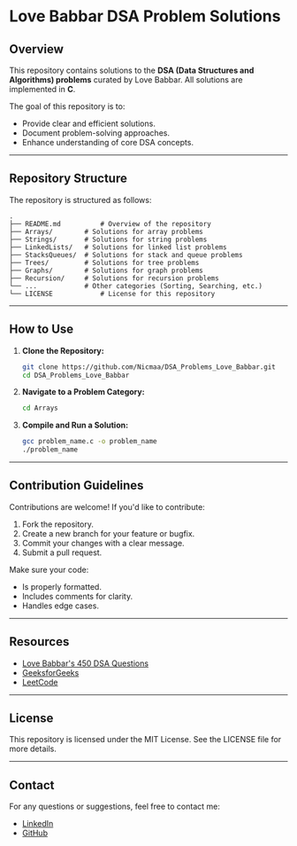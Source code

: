 # Love Babbar DSA Problem Solutions

## Overview
This repository contains solutions to the **DSA (Data Structures and Algorithms) problems** curated by Love Babbar. All solutions are implemented in **C**.

The goal of this repository is to:
- Provide clear and efficient solutions.
- Document problem-solving approaches.
- Enhance understanding of core DSA concepts.

---

## Repository Structure
The repository is structured as follows:

```
.
├── README.md          # Overview of the repository
├── Arrays/        # Solutions for array problems
├── Strings/       # Solutions for string problems
├── LinkedLists/   # Solutions for linked list problems
├── StacksQueues/  # Solutions for stack and queue problems
├── Trees/         # Solutions for tree problems
├── Graphs/        # Solutions for graph problems
├── Recursion/     # Solutions for recursion problems
└── ...            # Other categories (Sorting, Searching, etc.)
└── LICENSE            # License for this repository
```

---

## How to Use

1. **Clone the Repository:**
   ```bash
   git clone https://github.com/Nicmaa/DSA_Problems_Love_Babbar.git
   cd DSA_Problems_Love_Babbar
   ```

2. **Navigate to a Problem Category:**
   ```bash
   cd Arrays
   ```

3. **Compile and Run a Solution:**
   ```bash
   gcc problem_name.c -o problem_name
   ./problem_name
   ```

---

## Contribution Guidelines
Contributions are welcome! If you'd like to contribute:

1. Fork the repository.
2. Create a new branch for your feature or bugfix.
3. Commit your changes with a clear message.
4. Submit a pull request.

Make sure your code:
- Is properly formatted.
- Includes comments for clarity.
- Handles edge cases.

---

## Resources
- [Love Babbar's 450 DSA Questions](https://www.geeksforgeeks.org/dsa-sheet-by-love-babbar/)
- [GeeksforGeeks](https://www.geeksforgeeks.org/)
- [LeetCode](https://leetcode.com/)

---

## License
This repository is licensed under the MIT License. See the LICENSE file for more details.

---

## Contact
For any questions or suggestions, feel free to contact me:
- [LinkedIn](https://www.linkedin.com/in/nicolasmaule)
- [GitHub](https://github.com/Nicmaa)
